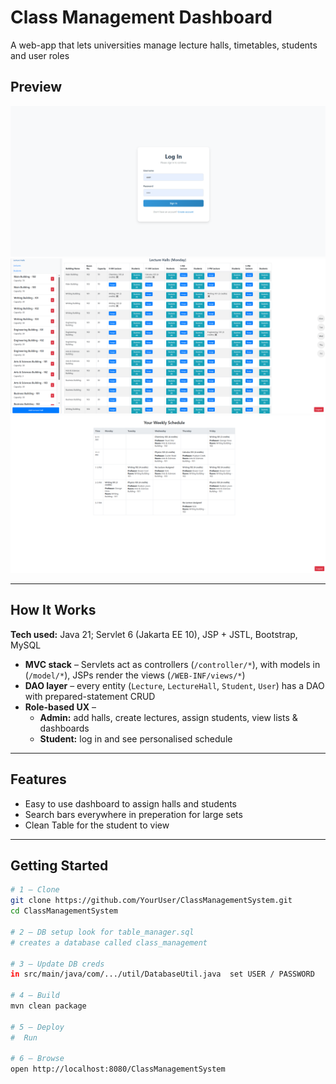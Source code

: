#  Class Management Dashboard

A web-app that lets universities manage lecture halls, timetables, students and user roles


## Preview

![Log In](images/log1.png)
![Admin Table](images/table.png)
![User Table](images/user_table.png)

---

## How It Works 

**Tech used:** Java 21; Servlet 6 (Jakarta EE 10), JSP + JSTL, Bootstrap, MySQL

* **MVC stack** – Servlets act as controllers (`/controller/*`), with models in (`/model/*`), JSPs render the views (`/WEB-INF/views/*`)
* **DAO layer** – every entity (`Lecture`, `LectureHall`, `Student`, `User`) has a DAO with prepared-statement CRUD
* **Role-based UX** –  
  * **Admin:** add halls, create lectures, assign students, view lists & dashboards
  * **Student:** log in and see personalised schedule

---

## Features

* Easy to use dashboard to assign halls and students
* Search bars everywhere in preperation for large sets
* Clean Table for the student to view 


---


## Getting Started

```bash
# 1 – Clone
git clone https://github.com/YourUser/ClassManagementSystem.git
cd ClassManagementSystem

# 2 – DB setup look for table_manager.sql
# creates a database called class_management

# 3 – Update DB creds
in src/main/java/com/.../util/DatabaseUtil.java  set USER / PASSWORD

# 4 – Build
mvn clean package

# 5 – Deploy
#  Run

# 6 – Browse
open http://localhost:8080/ClassManagementSystem
